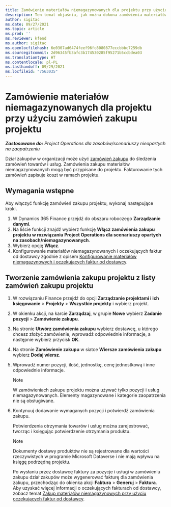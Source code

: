 ```yaml
---
title: Zamówienie materiałów niemagazynowanych dla projektu przy użyciu zamówień zakupu projektu
description: Ten temat objaśnia, jak można dokona zamówienia materiałów niemagazynowanych dla projektu przy użyciu zamówień zakupu projektu.
author: sigitac
ms.date: 09/27/2021
ms.topic: article
ms.prod: ''
ms.reviewer: kfend
ms.author: sigitac
ms.openlocfilehash: 6e0307ad6474feef96fc8080877eccbbbc7259db
ms.sourcegitcommit: 2d96345fb3afc3b174530285f95271b5ccbdea03
ms.translationtype: HT
ms.contentlocale: pl-PL
ms.lasthandoff: 09/29/2021
ms.locfileid: "7563035"
---
```

# <a name="order-non-stocked-materials-for-a-project-using-project-purchase-orders"></a>Zamówienie materiałów niemagazynowanych dla projektu przy użyciu zamówień zakupu projektu

_**Zastosowane do:** Project Operations dla zasobów/scenariuszy nieopartych na zaopatrzeniu_

Dział zakupów w organizacji może użyć [zamówień zakupu](/dynamics365/supply-chain/procurement/purchase-order-overview) do śledzenia zamówień towarów i usług. Zamówienia zakupu materiałów niemagazynowanych mogą być przypisane do projektu. Fakturowanie tych zamówień zapisuje koszt w ramach projektu.

## <a name="prerequisites"></a>Wymagania wstępne
Aby włączyć funkcję zamówień zakupu projektu, wykonaj następujące kroki.

1. W Dynamics 365 Finance przejdź do obszaru roboczego **Zarządzanie danymi**.
2. Na liście funkcji znajdź wybierz funkcję **Włącz zamówienia zakupu projektu w rozwiązaniu Project Operations dla scenariuszy opartych na zasobach/niemagazynowanych**.
3. Wybierz opcję **Włącz**.
4. Konfigurowanie materiałów niemagazynowanych i oczekujących faktur od dostawcy zgodnie z opisem [Konfigurowanie materiałów niemagazynowych i oczekujących faktur od dostawcy](configure-materials-nonstocked.md).

## <a name="create-a-project-purchase-order-from-the-project-purchase-order-list"></a>Tworzenie zamówienia zakupu projektu z listy zamówień zakupu projektu

1. W rozwiązaniu Finance przejdź do opcji **Zarządzanie projektami i ich księgowanie** > **Projekty** > **Wszystkie projekty** i wybierz projekt.
2. W okienku akcji, na karcie **Zarządzaj**, w grupie **Nowe** wybierz **Zadanie pozycji** > **Zamówienie zakupu**.
3. Na stronie **Utwórz zamówienia zakupu** wybierz dostawcę, u którego chcesz złożyć zamówienie, wprowadź odpowiednie informacje, a następnie wybierz przycisk **OK**.
4. Na stronie **Zamówienie zakupu** w siatce **Wiersze zamówienia zakupu** wybierz **Dodaj wiersz**.
5. Wprowadź numer pozycji, ilość, jednostkę, cenę jednostkową i inne odpowiednie informacje.

    > [!NOTE]
    > W zamówieniach zakupu projektu można używać tylko pozycji i usług niemagazynowanych. Elementy magazynowane i kategorie zaopatrzenia nie są obsługiwane.

6. Kontynuuj dodawanie wymaganych pozycji i potwierdź zamówienia zakupu.

    Potwierdzenia otrzymania towarów i usług można zarejestrować, tworząc i księgując potwierdzenie otrzymania produktu.

    > [!NOTE]
    > Dokumenty dostawy produktów nie są rejestrowane dla wartości rzeczywistych w programie Microsoft Dataverse i nie mają wpływu na księgę podrzędną projektu.

    Po wysłaniu przez dostawcę faktury za pozycje i usługi w zamówieniu zakupu dział zakupów może wygenerować fakturę dla zamówienia zakupu, przechodząc do okienka akcji **Faktura** > **Generuj** > **Faktura**. Aby uzyskać więcej informacji o oczekujących fakturach od dostawcy, zobacz temat [Zakup materiałów niemagazynowych przy użyciu oczekujących faktur od dostawcy](pending-vendor-invoices.md).
